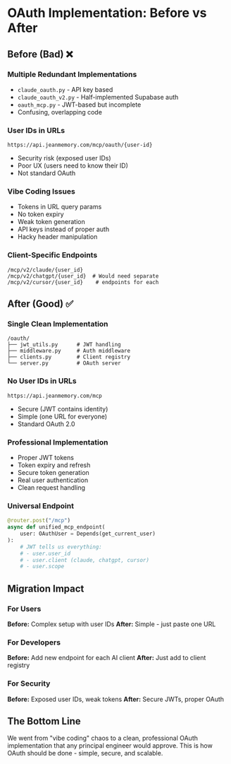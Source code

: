 # OAuth Implementation: Before vs After

## Before (Bad) ❌

### Multiple Redundant Implementations
- `claude_oauth.py` - API key based
- `claude_oauth_v2.py` - Half-implemented Supabase auth
- `oauth_mcp.py` - JWT-based but incomplete
- Confusing, overlapping code

### User IDs in URLs
```
https://api.jeanmemory.com/mcp/oauth/{user-id}
```
- Security risk (exposed user IDs)
- Poor UX (users need to know their ID)
- Not standard OAuth

### Vibe Coding Issues
- Tokens in URL query params
- No token expiry
- Weak token generation
- API keys instead of proper auth
- Hacky header manipulation

### Client-Specific Endpoints
```
/mcp/v2/claude/{user_id}
/mcp/v2/chatgpt/{user_id}  # Would need separate
/mcp/v2/cursor/{user_id}    # endpoints for each
```

## After (Good) ✅

### Single Clean Implementation
```
/oauth/
├── jwt_utils.py      # JWT handling
├── middleware.py     # Auth middleware
├── clients.py        # Client registry
└── server.py         # OAuth server
```

### No User IDs in URLs
```
https://api.jeanmemory.com/mcp
```
- Secure (JWT contains identity)
- Simple (one URL for everyone)
- Standard OAuth 2.0

### Professional Implementation
- Proper JWT tokens
- Token expiry and refresh
- Secure token generation
- Real user authentication
- Clean request handling

### Universal Endpoint
```python
@router.post("/mcp")
async def unified_mcp_endpoint(
    user: OAuthUser = Depends(get_current_user)
):
    # JWT tells us everything:
    # - user.user_id
    # - user.client (claude, chatgpt, cursor)
    # - user.scope
```

## Migration Impact

### For Users
**Before:** Complex setup with user IDs
**After:** Simple - just paste one URL

### For Developers
**Before:** Add new endpoint for each AI client
**After:** Just add to client registry

### For Security
**Before:** Exposed user IDs, weak tokens
**After:** Secure JWTs, proper OAuth

## The Bottom Line

We went from "vibe coding" chaos to a clean, professional OAuth implementation that any principal engineer would approve. This is how OAuth should be done - simple, secure, and scalable. 